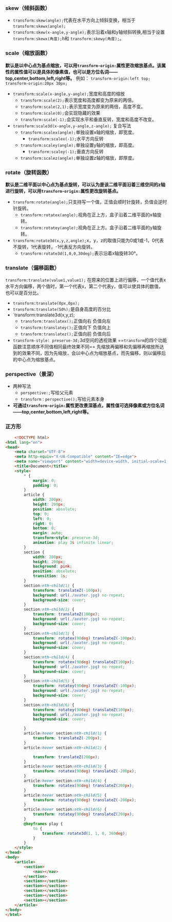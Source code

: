 ### skew（倾斜函数）
- `transform:skew(angle);`代表在水平方向上倾斜变换，相当于`transform:skewx(angle);`
- `transform:skew(x-angle,y-angle);`表示沿着x轴和y轴倾斜转换,相当于设置 `transform:skewx(角度);`h和 `transform:skewy(角度);`。

### scale（缩放函数）
**默认是以中心点为基点缩放，可以用`transform-origin:`属性更改缩放基点。该属性的属性值可以是具体的像素值，也可以是方位名词——top,center,bottom,left,right等。**
例如：
	`transform-origin:left top;`
	`transform-origin:20px 30px;`
- `transform:scale(x-angle,y-angle);`宽度和高度的缩放
	- `transform:scale(2);`表示宽度和高度都变为原来的两倍。
	- `transform:scale(2,1);`表示宽度变为原来的两倍，高度不变。
	- `transform:scale(0);`会实现隐藏的效果
	- `transform:scale(-1);`会实现水平和垂直反转，宽度和高度不改变。
- `transform:scale3d(x-angle,y-angle,z-angle);` 复合写法
	- `transform:scalex(angle);`单独设置x轴的缩放，即宽度。
		- `transform:scalex(-1);`水平方向反转
	-  `transform:scaley(angle);`单独设置y轴的缩放，即高度。
		- `transform:scaley(-1);`垂直方向反转
	- `transform:scalez(angle);`单独设置z轴的缩放，即厚度。
  
### rotate（旋转函数）
**默认是二维平面以中心点为基点旋转，可以认为是该二维平面沿着三维空间的z轴进行旋转，可以用`transform-origin:`属性更改旋转基点。**
- `transform:rotate(angle);`只支持写一个值，正值会顺时针旋转，负值会逆时针旋转。
	- `transform:rotatex(angle);`视角在正上方，盒子沿着二维平面的x轴旋转。
	- `transform:rotatey(angle);`视角在正上方。盒子沿着二维平面的y轴旋转。
- `transform:rotate3d(x,y,z,angle);`x，y，z的取值只能为0或1或-1，0代表不旋转，1代表旋转，-1代表反方向旋转。
	-  `transform:rotate3d(1,0,0,30deg);`表示沿着x轴旋转30°。

### translate（偏移函数）
`transform:translate(value1,value1);`
在原来的位置上进行偏移，一个值代表x水平方向偏移，两个值时，第一个代表x，第二个代表y，值可以使具体的数值，也可以是百分比。
- `transform:translate(0px,0px);`
- `transform:translate(50%);`是自身高度的百分比
- `transform:translate3d(x,y,z);
	- `transform:translatex();`正值向右 负值向左
	- `transform:translatey();`正值向下 负值向上
	- `transform:translatez();`正值向前 负值向后
- `transform-style: preserve-3d;`3d空间的透视效果
==`transform`的四个功能函数注意顺序不同值相同最终效果不同==
先缩放再偏移和先偏移再缩放所达到的效果不同，因为先缩放，会以中心点为缩放基点，而先偏移，则以偏移后的中心点为缩放基点。
### perspective（景深）
- 两种写法
	- `perspective:;`写给父元素
	- `transform：perspective();`写给元素本身
- **可通过`transform-origin:`属性更改景深基点，属性值可选择像素或方位名词——top,center,bottom,left,right等。**

### 正方形
```html
	<!DOCTYPE html>
<html lang="en">
<head>
    <meta charset="UTF-8">
    <meta http-equiv="X-UA-Compatible" content="IE=edge">
    <meta name="viewport" content="width=device-width, initial-scale=1.0">
    <title>Document</title>
    <style>
        * {
            margin: 0;
            padding: 0;
        }
        article {
            width: 200px;
            height: 200px;
            position: absolute;
            top: 0;
            left: 0;
            right: 0;
            bottom: 0;
            margin: auto;
            transform-style: preserve-3d;
            animation: play 3s infinite linear;
        }
        section {
            width: 200px;
            height: 200px;
            background: pink;
            position: absolute;
            transition: 1s;
        }
        section:nth-child(1) {
            transform: translateZ(-100px);
            background: url(./avater.jpg) no-repeat;
            background-size: cover;
        }
        section:nth-child(2) {
            transform: translateZ(100px);
            background: url(./avater.jpg) no-repeat;
            background-size: cover;
        }
        section:nth-child(3) {
            transform: rotatex(90deg) translateZ(-100px);
            background: url(./avater.jpg) no-repeat;
            background-size: cover;
        }
        section:nth-child(4) {
            transform: rotatex(90deg) translateZ(100px);
            background: url(./avater.jpg) no-repeat;
            background-size: cover;
        }
        section:nth-child(5) {
            transform: rotatey(90deg) translateZ(-100px);
            background: url(./avater.jpg) no-repeat;
            background-size: cover;
        }
        section:nth-child(6) {
            transform: rotatey(90deg) translateZ(100px);
            background: url(./avater.jpg) no-repeat;
            background-size: cover;

        }
        article:hover section:nth-child(1) {
            transform: translateZ(-200px);
        }
        article:hover section:nth-child(2) {

            transform: translateZ(200px);
        }
        article:hover section:nth-child(3) {
            transform: rotatex(90deg) translateZ(-200px);
        }
        article:hover section:nth-child(4) {
            transform: rotatex(90deg) translateZ(200px);
        }
        article:hover section:nth-child(5) {
            transform: rotatey(90deg) translateZ(-200px);
        }
        article:hover section:nth-child(6) {
            transform: rotatey(90deg) translateZ(200px);
        }
        @keyframes play {
            to {
                transform: rotate3d(1, 1, 0, 360deg);
            }
        }
    </style>
</head>
<body>
    <article>
        <section>
            <nav></nav>
        </section>
        <section></section>
        <section></section>
        <section></section>
        <section></section>
        <section></section>
    </article>
</body>
</html>
```


